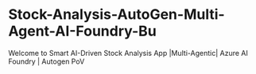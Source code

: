 # Stock-Analysis-AutoGen-Multi-Agent-AI-Foundry-Bu
Welcome to Smart AI-Driven Stock Analysis App |Multi-Agentic| Azure AI Foundry | Autogen PoV
